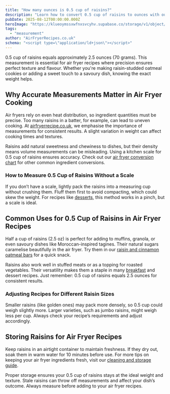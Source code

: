 ```yaml
---
title: "How many ounces is 0.5 cup of raisins?"
description: "Learn how to convert 0.5 cup of raisins to ounces with our simple guide. Perfect for air fryer recipes and precise measurements!"
pubDate: 2025-08-12T00:00:00.000Z
heroImage: "https://klueoymssxwfnxsvcyhv.supabase.co/storage/v1/object/public/md/how-many-ounces-is-half-cup-raisins-99f04522.webp"
tags:
  - "measurement"
author: "AirFryerRecipes.co.uk"
schema: "<script type=\"application/ld+json\"></script>"
---
```


<p>0.5 cup of raisins equals approximately 2.5 ounces (70 grams). This measurement is essential for air fryer recipes where precision ensures perfect texture and flavour. Whether you're making raisin-studded oatmeal cookies or adding a sweet touch to a savoury dish, knowing the exact weight helps.</p>

<h2>Why Accurate Measurements Matter in Air Fryer Cooking</h2>  
<p>Air fryers rely on even heat distribution, so ingredient quantities must be precise. Too many raisins in a batter, for example, can lead to uneven cooking. At <a href=https://www.airfryerrecipe.co.uk>airfryerrecipe.co.uk</a>, we emphasise the importance of measurements for consistent results. A slight variation in weight can affect cooking times and textures.</p>  

<p>Raisins add natural sweetness and chewiness to dishes, but their density means volume measurements can be misleading. Using a kitchen scale for 0.5 cup of raisins ensures accuracy. Check out our <a href=https://www.airfryerrecipe.co.uk/air-fryer-conversion-chart>air fryer conversion chart</a> for other common ingredient conversions.</p>  

<h3>How to Measure 0.5 Cup of Raisins Without a Scale</h3>  
<p>If you don’t have a scale, lightly pack the raisins into a measuring cup without crushing them. Fluff them first to avoid compacting, which could skew the weight. For recipes like <a href=https://www.airfryerrecipe.co.uk/recipe-category/dessert>desserts</a>, this method works in a pinch, but a scale is ideal.</p>  

<h2>Common Uses for 0.5 Cup of Raisins in Air Fryer Recipes</h2>  
<p>Half a cup of raisins (2.5 oz) is perfect for adding to muffins, granola, or even savoury dishes like Moroccan-inspired tagines. Their natural sugars caramelise beautifully in the air fryer. Try them in our <a href=https://www.airfryerrecipe.co.uk/recipes>raisin and cinnamon oatmeal bars</a> for a quick snack.</p>  

<p>Raisins also work well in stuffed meats or as a topping for roasted vegetables. Their versatility makes them a staple in many <a href=https://www.airfryerrecipe.co.uk/recipe-category/breakfast>breakfast</a> and dessert recipes. Just remember: 0.5 cup of raisins equals 2.5 ounces for consistent results.</p>  

<h3>Adjusting Recipes for Different Raisin Sizes</h3>  
<p>Smaller raisins (like golden ones) may pack more densely, so 0.5 cup could weigh slightly more. Larger varieties, such as jumbo raisins, might weigh less per cup. Always check your recipe’s requirements and adjust accordingly.</p>  

<h2>Storing Raisins for Air Fryer Recipes</h2>  
<p>Keep raisins in an airtight container to maintain freshness. If they dry out, soak them in warm water for 10 minutes before use. For more tips on keeping your air fryer ingredients fresh, visit our <a href=https://www.airfryerrecipe.co.uk/air-fryer-cleaner>cleaning and storage guide</a>.</p>  

<p>Proper storage ensures your 0.5 cup of raisins stays at the ideal weight and texture. Stale raisins can throw off measurements and affect your dish’s outcome. Always measure before adding to your air fryer recipes.</p>